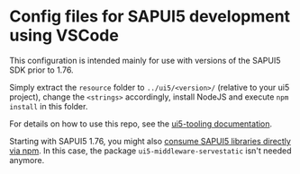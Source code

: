 # Config files for SAPUI5 development using VSCode

This configuration is intended mainly for use with versions of the SAPUI5 SDK prior to 1.76.

Simply extract the `resource` folder to `../ui5/<version>/` (relative to your ui5 project),
change the `<strings>` accordingly, install NodeJS and execute `npm install` in this folder.

For details on how to use this repo, see the [ui5-tooling documentation](https://sap.github.io/ui5-tooling/).

Starting with SAPUI5 1.76, you might also [consume SAPUI5 libraries directly via npm](https://sap.github.io/ui5-tooling/pages/SAPUI5/). In this case, the package `ui5-middleware-servestatic` isn't needed anymore.

